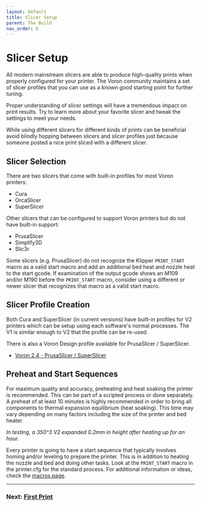 ```yaml
---
layout: default
title: Slicer Setup
parent: The Build
nav_order: 6
---
```


# Slicer Setup

All modern mainstream slicers are able to produce high-quality prints when properly configured for your printer. The Voron community maintains a set of slicer profiles that you can use as a known good starting point for further tuning.

Proper understanding of slicer settings will have a tremendous impact on print results. Try to learn more about your favorite slicer and tweak the settings to meet your needs.

While using different slicers for different kinds of prints can be beneficial avoid blindly hopping between slicers and slicer profiles just because someone posted a nice print sliced with a different slicer.

## Slicer Selection

There are two slicers that come with built-in profiles for most Voron printers:

* Cura
* OrcaSlicer
* SuperSlicer

Other slicers that can be configured to support Voron printers but do not have built-in support:

* PrusaSlicer
* Simplify3D
* Slic3r

Some slicers (e.g. PrusaSlicer) do not recognize the Klipper `PRINT_START` macro as a valid start macro and add an additional bed heat and nozzle heat to the start gcode. If examination of the output gcode shows an M109 and/or M190 before the `PRINT_START` macro, consider using a different or newer slicer that recognizes that macro as a valid start macro.

## Slicer Profile Creation

Both Cura and SuperSlicer (in current versions) have built-in profiles for V2 printers which can be setup using each software's normal processes. The V1 is similar enough to V2 that the profile can be re-used.

There is also a Voron Design profile available for PrusaSlicer / SuperSlicer.

* [Voron 2.4 - PrusaSlicer / SuperSlicer](https://github.com/VoronDesign/Voron-2/tree/Voron2.4/slicer_profiles/PrusaSlicer)

## Preheat and Start Sequences

For maximum quality and accuracy, preheating and heat soaking the printer is recommended. This can be part of a scripted process or done separately. A preheat of at least 10 minutes is highly recommended in order to bring all components to thermal expansion equilibrium (heat soaking). This time may vary depending on many factors including the size of the printer and bed heater.

_In testing, a 350^3 V2 expanded 0.2mm in height after heating up for an hour._

Every printer is going to have a start sequence that typically involves homing and/or leveling to prepare the printer. This is in addition to heating the nozzle and bed and doing other tasks. Look at the `PRINT_START` macro in the printer.cfg for the standard process. For additional information or ideas, check the [macros page](../../community/macros/index.md).

---

### Next: [First Print](./first_print.md)

